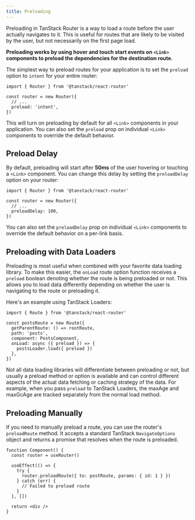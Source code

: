 ```yaml
---
title: Preloading
---
```


Preloading in TanStack Router is a way to load a route before the user actually navigates to it. This is useful for routes that are likely to be visited by the user, but not necessarily on the first page load.

**Preloading works by using hover and touch start events on `<Link>` components to preload the dependencies for the destination route.**

The simplest way to preload routes for your application is to set the `preload` option to `intent` for your entire router:

```tsx
import { Router } from '@tanstack/react-router'

const router = new Router({
  // ...
  preload: 'intent',
})
```

This will turn on preloading by default for all `<Link>` components in your application. You can also set the `preload` prop on individual `<Link>` components to override the default behavior.

## Preload Delay

By default, preloading will start after **50ms** of the user hovering or touching a `<Link>` component. You can change this delay by setting the `preloadDelay` option on your router:

```tsx
import { Router } from '@tanstack/react-router'

const router = new Router({
  // ...
  preloadDelay: 100,
})
```

You can also set the `preloadDelay` prop on individual `<Link>` components to override the default behavior on a per-link basis.

## Preloading with Data Loaders

Preloading is most useful when combined with your favorite data loading library. To make this easier, the `onLoad` route option function receives a `preload` boolean denoting whether the route is being preloaded or not. This allows you to load data differently depending on whether the user is navigating to the route or preloading it.

Here's an example using TanStack Loaders:

```tsx
import { Route } from '@tanstack/react-router'

const postsRoute = new Route({
  getParentRoute: () => rootRoute,
  path: 'posts',
  component: PostsComponent,
  onLoad: async ({ preload }) => {
    postsLoader.load({ preload })
  },
})
```

Not all data loading libraries will differentiate between preloading or not, but usually a preload method or option is available and can control different aspects of the actual data fetching or caching strategy of the data. For example, when you pass `preload` to TanStack Loaders, the maxAge and maxGcAge are tracked separately from the normal load method.

## Preloading Manually

If you need to manually preload a route, you can use the router's `preloadRoute` method. It accepts a standard TanStack `NavigateOptions` object and returns a promise that resolves when the route is preloaded.

```tsx
function Component() {
  const router = useRouter()

  useEffect(() => {
    try {
      router.preloadRoute({ to: postRoute, params: { id: 1 } })
    } catch (err) {
      // Failed to preload route
    }
  }, [])

  return <div />
}
```
